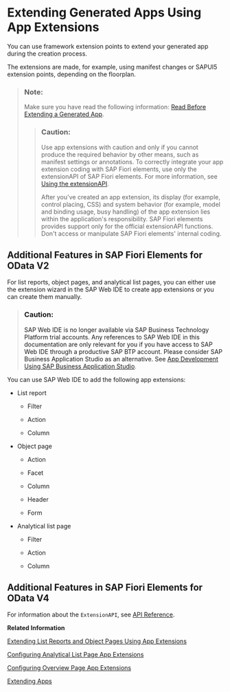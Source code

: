 <!-- loio340cdb2ba97c4843979f905a70a327ee -->

# Extending Generated Apps Using App Extensions

You can use framework extension points to extend your generated app during the creation process.

The extensions are made, for example, using manifest changes or SAPUI5 extension points, depending on the floorplan.

> ### Note:  
> Make sure you have read the following information: [Read Before Extending a Generated App](read-before-extending-a-generated-app-d9c146a.md).
> 
> > ### Caution:  
> > Use app extensions with caution and only if you cannot produce the required behavior by other means, such as manifest settings or annotations. To correctly integrate your app extension coding with SAP Fiori elements, use only the extensionAPI of SAP Fiori elements. For more information, see [Using the extensionAPI](using-the-extensionapi-bd2994b.md).
> > 
> > After you've created an app extension, its display \(for example, control placing, CSS\) and system behavior \(for example, model and binding usage, busy handling\) of the app extension lies within the application's responsibility. SAP Fiori elements provides support only for the official extensionAPI functions. Don't access or manipulate SAP Fiori elements' internal coding.



<a name="loio340cdb2ba97c4843979f905a70a327ee__section_llp_frp_znb"/>

## Additional Features in SAP Fiori Elements for OData V2

For list reports, object pages, and analytical list pages, you can either use the extension wizard in the SAP Web IDE to create app extensions or you can create them manually.

> ### Caution:  
> SAP Web IDE is no longer available via SAP Business Technology Platform trial accounts. Any references to SAP Web IDE in this documentation are only relevant for you if you have access to SAP Web IDE through a productive SAP BTP account. Please consider SAP Business Application Studio as an alternative. See [App Development Using SAP Business Application Studio](../03_Get-Started/app-development-using-sap-business-application-studio-6bbad66.md).

You can use SAP Web IDE to add the following app extensions:

-   List report

    -   Filter

    -   Action

    -   Column


-   Object page
    -   Action

    -   Facet

    -   Column

    -   Header

    -   Form


-   Analytical list page

    -   Filter

    -   Action

    -   Column




<a name="loio340cdb2ba97c4843979f905a70a327ee__section_lgr_krp_znb"/>

## Additional Features in SAP Fiori Elements for OData V4

For information about the `ExtensionAPI`, see [API Reference](https://ui5.sap.com/#/api/sap.fe.templates.ExtensionAPI).

**Related Information**  


[Extending List Reports and Object Pages Using App Extensions](extending-list-reports-and-object-pages-using-app-extensions-a892eb8.md "Various framework extension points are available for list reports and object pages.")

[Configuring Analytical List Page App Extensions](configuring-analytical-list-page-app-extensions-9504fb4.md "This section provides some of the advance configurations and extensions for your application.")

[Configuring Overview Page App Extensions](configuring-overview-page-app-extensions-b240f61.md "Lets you customize the card and filter area to design a robust application.")

[Extending Apps](../08_Extending_SAPUI5_Applications/extending-apps-a264a9a.md "You can adapt an SAPUI5 app to your specific requirements. For example, you can adapt or replace views, extend or replace controllers, or change language-specific texts.")

